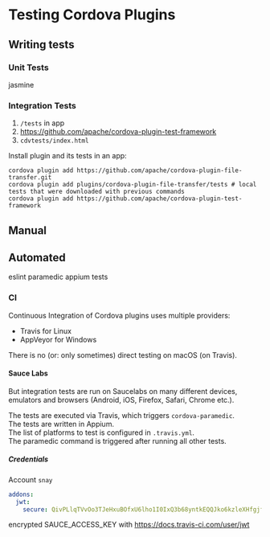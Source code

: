# Testing Cordova Plugins

## Writing tests

### Unit Tests


jasmine

### Integration Tests

1. `/tests` in app
2. https://github.com/apache/cordova-plugin-test-framework
3. `cdvtests/index.html`


Install plugin and its tests in an app:

```
cordova plugin add https://github.com/apache/cordova-plugin-file-transfer.git
cordova plugin add plugins/cordova-plugin-file-transfer/tests # local tests that were downloaded with previous commands
cordova plugin add https://github.com/apache/cordova-plugin-test-framework
```








## Manual



## Automated

eslint
paramedic
  appium tests

### CI

Continuous Integration of Cordova plugins uses multiple providers:

- Travis for Linux
- AppVeyor for Windows

There is no (or: only sometimes) direct testing on macOS (on Travis).

#### Sauce Labs

But integration tests are run on Saucelabs on many different devices, emulators and browsers (Android, iOS, Firefox, Safari, Chrome etc.). 

The tests are executed via Travis, which triggers `cordova-paramedic`.  
The tests are written in Appium.  
The list of platforms to test is configured in `.travis.yml`.  
The paramedic command is triggered after running all other tests.

##### Credentials

Account `snay`

```yaml
addons:
  jwt:
    secure: QivPLlqTVvOo3TJeHxuBOfxU6lho1I0IxQ3b68yntkEQQJko6kzleXHfgjf0a8aw8m38E3+fxaBWF1bGyucGwOLDWY8Ddt2P2xg44zdXH5EXHd9oIqAgngIdzLvUtH3Db2TbQEtIGOkrnNR2STovjqB7vHGLASQrgs4oL7r32/s=
```

encrypted SAUCE_ACCESS_KEY with https://docs.travis-ci.com/user/jwt
